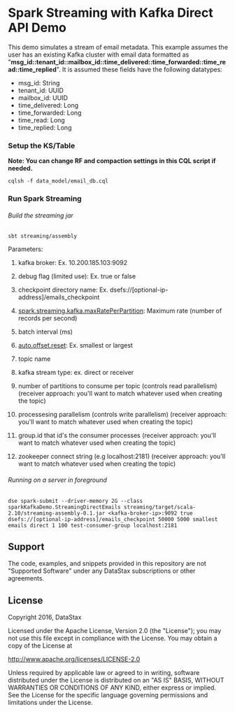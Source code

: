 # Spark Streaming with Kafka Direct API Demo
 
This demo simulates a stream of email metadata.  This example assumes the user has an existing Kafka cluster with email data formatted as "**msg_id::tenant_id::mailbox_id::time_delivered::time_forwarded::time_read::time_replied**". 
It is assumed these fields have the following datatypes: 

* msg_id: String
* tenant_id: UUID
* mailbox_id: UUID
* time_delivered: Long
* time_forwarded: Long
* time_read: Long
* time_replied: Long

### Setup the KS/Table

**Note: You can change RF and compaction settings in this CQL script if needed.**

`cqlsh -f data_model/email_db.cql` 

### Run Spark Streaming

###### Build the streaming jar
`sbt streaming/assembly`

Parameters:

1. kafka broker: Ex. 10.200.185.103:9092 

2. debug flag (limited use): Ex. true or false 

3. checkpoint directory name: Ex. dsefs://[optional-ip-address]/emails_checkpoint

4. [spark.streaming.kafka.maxRatePerPartition](http://spark.apache.org/docs/latest/configuration.html#spark-streaming): Maximum rate (number of records per second) 

5. batch interval (ms) 

6. [auto.offset.reset](http://spark.apache.org/docs/latest/api/scala/index.html#org.apache.spark.streaming.kafka.KafkaUtils$): Ex. smallest or largest

7. topic name 

8. kafka stream type: ex. direct or receiver

9. number of partitions to consume per topic (controls read parallelism) (receiver approach: you'll want to match whatever used when creating the topic) 

10. processesing parallelism (controls write parallelism) (receiver approach: you'll want to match whatever used when creating the topic) 

11. group.id that id's the consumer processes (receiver approach: you'll want to match whatever used when creating the topic) 

12. zookeeper connect string (e.g localhost:2181) (receiver approach: you'll want to match whatever used when creating the topic) 

###### Running on a server in foreground
`dse spark-submit --driver-memory 2G --class sparkKafkaDemo.StreamingDirectEmails streaming/target/scala-2.10/streaming-assembly-0.1.jar <kafka-broker-ip>:9092 true dsefs://[optional-ip-address]/emails_checkpoint 50000 5000 smallest emails direct 1 100 test-consumer-group localhost:2181`

## Support

The code, examples, and snippets provided in this repository are not "Supported Software" under any DataStax subscriptions or other agreements.

## License

Copyright 2016, DataStax

Licensed under the Apache License, Version 2.0 (the "License"); you may not use this file except in compliance with the License. You may obtain a copy of the License at

http://www.apache.org/licenses/LICENSE-2.0

Unless required by applicable law or agreed to in writing, software distributed under the License is distributed on an "AS IS" BASIS, WITHOUT WARRANTIES OR CONDITIONS OF ANY KIND, either express or implied. See the License for the specific language governing permissions and limitations under the License.